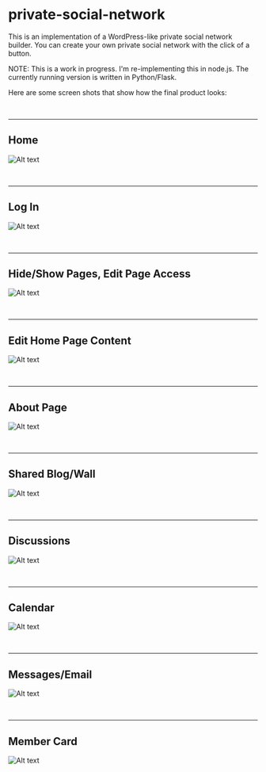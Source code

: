 # private-social-network

This is an implementation of a WordPress-like private social network builder. You can create your own private social network with the click of a button.

NOTE: This is a work in progress. I'm re-implementing this in node.js. The currently running version is written in Python/Flask.

Here are some screen shots that show how the final product looks:

<br/>
<hr/>

## Home

![Alt text](/gchome.png?raw=true "Home")

<br/>
<hr/>

## Log In

![Alt text](/gclogin.png?raw=true "Login")

<br/>
<hr/>

## Hide/Show Pages, Edit Page Access

![Alt text](/gcpages.png?raw=true "Pages")


<br/>
<hr/>

## Edit Home Page Content

![Alt text](/gcaddtohome.png?raw=true "Pages")


<br/>
<hr/>

## About Page

![Alt text](/gcabout.png?raw=true "About")


<br/>
<hr/>

## Shared Blog/Wall

![Alt text](/gcblog.png?raw=true "Shared Blog/Wall")



<br/>
<hr/>

## Discussions

![Alt text](/gcdiscussions.png?raw=true "Discussions")


<br/>
<hr/>

## Calendar

![Alt text](/gccalendar.png?raw=true "Calendar")


<br/>
<hr/>

## Messages/Email

![Alt text](/gcmessages.png?raw=true "Messages/Email")



<br/>
<hr/>

## Member Card

![Alt text](/gcpopup.png?raw=true "Member Card")




